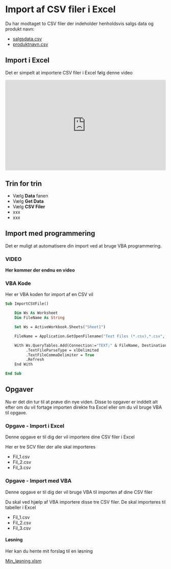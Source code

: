 # Import af CSV filer i Excel
Du har modtaget to CSV filer der indeholder henholdsvis salgs data og produkt navn:

- [salgsdata.csv](./data/salgsdata.csv)
- [produktnavn.csv](./data/produktnavn.csv)

## Import i Excel
Det er simpelt at importere CSV filer i Excel følg denne video

<div style="position: relative; padding-bottom: 56.25%; height: 0;"><iframe src="https://www.loom.com/embed/7cb1614f9d4049a1a09b625329cffe7b" frameborder="0" webkitallowfullscreen mozallowfullscreen allowfullscreen style="position: absolute; top: 0; left: 0; width: 100%; height: 100%;"></iframe></br></div>

## Trin for trin
- Vælg **Data** fanen
- Vælg **Get Data**
- Vælg **CSV Filer**
- xxx 
- xxx

## Import med programmering
Det er muligt at automatisere din import ved at bruge VBA programmering.

### VIDEO
**Her kommer der endnu en video**

### VBA Kode
Her er VBA koden for import af en CSV vil 
``` vb
Sub ImportCSVFile()

    Dim Ws As Worksheet
    Dim FileName As String

    Set Ws = ActiveWorkbook.Sheets("Sheet1")

    FileName = Application.GetOpenFilename("Text Files (*.csv),*.csv", ,"Vælg CSV fil")

    With Ws.QueryTables.Add(Connection:="TEXT;" & FileName, Destination:=Ws.Range("A1"))
         .TextFileParseType = xlDelimited
         .TextFileCommaDelimiter = True
         .Refresh
    End With

End Sub
```

## Opgaver
Nu er det din tur til at prøve din nye viden.
Disse to opgaver er inddelt alt efter om du vil fortage importen direkte fra Excel eller om du vil bruge VBA til opgave.

### Opgave - Import i Excel
Denne opgave er til dig der vil importere dine CSV filer i Excel

Her er tre SCV filer der alle skal importeres

- Fil_1.csv
- Fil_2.csv
- Fil_3.csv

### Opgave - Import med VBA
Denne opgave er til dig der vil bruge VBA til importen af dine CSV filer

Du skal ved hjælp af VBA importere disse tre CSV filer.
De skal importeres til tabeller i Excel

- Fil_1.csv
- Fil_2.csv
- Fil_3.csv

#### Løsning
Her kan du hente mit forslag til en løsning

[Min_løsning.xlsm]()